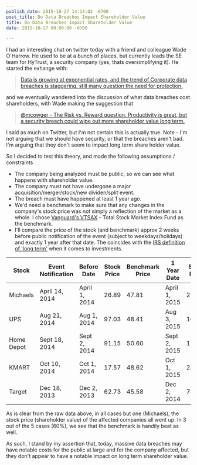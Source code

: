 ```yaml
---
publish_date: 2015-10-27 14:14:02 -0700
post_title: Do Data Breaches Impact Shareholder Value
title: Do Data Breaches Impact Shareholder Value
date: 2015-10-27 00:00:00 -0700

---
```


I had an interesting chat on twitter today with a friend and colleague Wade O'Harrow.  He used to be at a bunch of places, but currently leads the SE team for HyTrust, a security company (yes, thats oversimplifying it).  He started the exhange with:

> [Data is growing at exponential rates, and the trend of Corporate data breaches is staggering. still many question the need for protection.](https://twitter.com/wadeoharrow/status/659079598202732545)

and we eventually wandered into the discussion of what data breaches cost shareholders, with Wade making the suggestion that

> [@mcowger - The Risk vs. Reward question.  Productivity is great, but a security breach could wipe out more shareholder value long term.](https://twitter.com/wadeoharrow/status/659082294863507456)

I said as much on Twitter, but I'm not certain this is actually true.  Note - I'm not arguing that we should have security, or that the breaches aren't bad.   I'm arguing that they don't seem to impact long term share holder value.

So I decided to test this theory, and made the following assumptions / constraints

* The company being analyzed must be public, so we can see what happens with shareholder value.
* The company must not have undergone a major acquisition/merger/stock/new dividen/split event.
* The breach must have happened at least 1 year ago.
* We'd need a benchmark to make sure that any changes in the company's stock price was not simply a reflection of the market as  a whole.  I chose [Vanguard's VTSAX](https://personal.vanguard.com/us/funds/snapshot?FundId=0585&FundIntExt=INT) - Total Stock Market Index Fund as the benchmark.
* I'll compare the price of the stock (and benchmark) approx 2 weeks before public notification of the event (subject to weekdays/holidays) and exactly 1 year after that date.  The coincides with the [IRS definition of 'long term'](https://www.irs.gov/taxtopics/tc409.html) when it comes to investments.

| Stock | Event Notification | Before Date | Stock Price | Benchmark Price | 1 Year Date | Stock Price | Benchmark Price | % Change Stock | % Change Benchmark |
| --- | --- | --- | --- | --- | --- | --- | --- | --- | --- |
| Michaels | April 14, 2014 | April 1, 2014 | 26.89 | 47.81 | April 1, 2015 | 22.36 | 52.09 | -16.85% | +8.95% |
| UPS | Aug 21, 2014 | Aug 1, 2014 | 97.03 | 48.41 | Aug 3, 2015 | 102.75 | 52.79 | +5.89% | +9.04% |
| Home Depot | Sept 18, 2014 | Sept 2, 2014 | 91.15 | 50.60 | Sept 2, 2015 | 116.48 | 49.21 | +27.78%% | -2.74&% |
| KMART | Oct 10, 2014 | Oct 1, 2014 | 17.57 | 48.62 | Oct 1, 2015 | 23.95 | 48.14 | +36.31% | -0.98% |
| Target | Dec 18, 2013 | Dec 2, 2013 | 62.73 | 45.58 | Dec 2, 2014 | 73.07 | 51.77 | +16.48% | +13.58% |

As is clear from the raw data above, in all cases but one (Michaels), the stock price (shareholder value) of the affected companies all went up.  In 3 out of the 5 cases (60%), we see that the benchmark is handily beat as well.

As such, I stand by my assertion that, today, massive data breaches may have notable costs for the public at large and for the company affected, but they don't appear to have a notable impact on long term shareholder value.